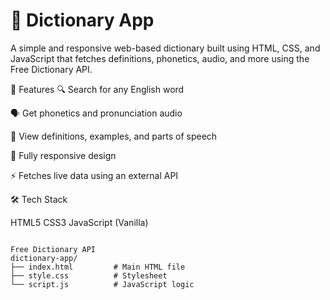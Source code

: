 # 📘 Dictionary App

A simple and responsive web-based dictionary built using HTML, CSS, and JavaScript that fetches definitions, phonetics, audio, and more using the Free Dictionary API.

🚀 Features
🔍 Search for any English word

🗣️ Get phonetics and pronunciation audio

📖 View definitions, examples, and parts of speech

📱 Fully responsive design

⚡ Fetches live data using an external API

🛠️ Tech Stack

HTML5
CSS3
JavaScript (Vanilla)
```

Free Dictionary API
dictionary-app/
├── index.html         # Main HTML file
├── style.css          # Stylesheet
└── script.js          # JavaScript logic
```
